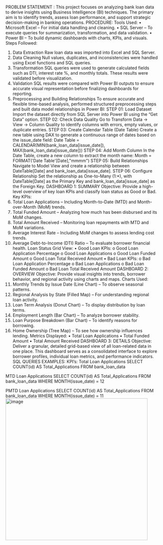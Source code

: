 PROBLEM STATEMENT :
This project focuses on analyzing bank loan data to derive insights using Business Intelligence (BI) techniques. The primary aim is to identify trends, assess loan performance, and support strategic decision-making in banking operations.
PROCEDURE:
Tools Used:
•	Microsoft Excel – For initial data handling and cleaning.
•	SQL Server – To execute queries for summarization, transformation, and data validation.
•	Power BI – To build dynamic dashboards with charts, KPIs, and visuals.
Steps Followed:
1.	Data Extraction
Raw loan data was imported into Excel and SQL Server.
2.	Data Cleaning
Null values, duplicates, and inconsistencies were handled using Excel functions and SQL queries.
3.	Transformation
SQL queries were used to generate calculated fields such as DTI, interest rate %, and monthly totals. These results were validated before visualization.
4.	Validation
SQL results were compared with Power BI outputs to ensure accurate visual representation before finalizing dashboards for reporting.
5.	Preprocessing and Building Relationships To ensure accurate and flexible time-based analysis, performed structured preprocessing steps and built data model relationships in Power BI:
STEP 01: Load Dataset
Import the dataset directly from SQL Server into Power BI using the “Get Data” option.
STEP 02: Check Data Quality
Go to Transform Data → View → Column Quality to identify columns with errors, empty values, or duplicate entries.
STEP 03: Create Calendar Table (Date Table)
Create a new table using DAX to generate a continuous range of dates based on the issue_date field:
Date Table = CALENDAR(MIN(bank_loan_data[issue_date]), MAX(bank_loan_data[issue_date]))
STEP 04: Add Month Column
In the Date Table, create a new column to extract the month name:
Month = FORMAT('Date Table'[Date],"mmmm")
STEP 05: Build Relationships
Navigate to Model View and create a relationship between 
DateTable[Date] and bank_loan_data[issue_date].
STEP 06: Configure Relationship
Set the relationship as One-to-Many (1:*), with DateTable[Date] as the Primary Key and bank_loan_data[issue_date] as the Foreign Key.
DASHBOARD 1: SUMMARY
Objective: Provide a high-level overview of key loan KPIs and classify loan status as Good or Bad.
Key KPIs:
1.	Total Loan Applications – Including Month-to-Date (MTD) and Month-over-Month (MoM) trends.
2.	Total Funded Amount – Analyzing how much has been disbursed and its MoM changes.
3.	Total Amount Received – Monitoring loan repayments with MTD and MoM variations.
4.	Average Interest Rate – Including MoM changes to assess lending cost trends.
5.	Average Debt-to-Income (DTI) Ratio – To evaluate borrower financial health.
Loan Status Grid View:
•	Good Loan KPIs:
o	Good Loan Application Percentage
o	Good Loan Applications
o	Good Loan Funded Amount
o	Good Loan Total Received Amount
•	Bad Loan KPIs:
o	Bad Loan Application Percentage
o	Bad Loan Applications
o	Bad Loan Funded Amount
o	Bad Loan Total Received Amount
DASHBOARD 2: OVERVIEW
Objective: Provide visual insights into trends, borrower behavior, and regional activity using charts and maps.
Charts Used:
1.	Monthly Trends by Issue Date (Line Chart) – To observe seasonal patterns.
2.	Regional Analysis by State (Filled Map) – For understanding regional loan activity.
3.	Loan Term Analysis (Donut Chart) – To display distribution by loan terms.
4.	Employment Length (Bar Chart) – To analyze borrower stability.
5.	Loan Purpose Breakdown (Bar Chart) – To identify reasons for borrowing.
6.	Home Ownership (Tree Map) – To see how ownership influences lending.
Metrics Displayed:
•	Total Loan Applications
•	Total Funded Amount
•	Total Amount Received
DASHBOARD 3: DETAILS
Objective: Deliver a granular, detailed grid-based view of all loan-related data in one place. This dashboard serves as a consolidated interface to explore borrower profiles, individual loan metrics, and performance indicators.
SQL QUERIES EXAMPLES:
KPI’s:
Total Loan Applications
SELECT COUNT(id) AS Total_Applications FROM bank_loan_data
 
MTD Loan Applications
SELECT COUNT(id) AS Total_Applications FROM bank_loan_data
WHERE MONTH(issue_date) = 12
 
PMTD Loan Applications
SELECT COUNT(id) AS Total_Applications FROM bank_loan_data
WHERE MONTH(issue_date) = 11
<img width="468" alt="image" src="https://github.com/user-attachments/assets/efa7aa14-9d38-4bb2-ae4f-966b938f3ea5" />

 

